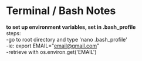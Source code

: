 # Terminal / Bash Notes

**to set up environment variables, set in .bash_profile**  
steps:  
-go to root directory and type 'nano .bash_profile'  
-ie: export EMAIL="email@gmail.com"  
-retrieve with os.environ.get('EMAIL')  

